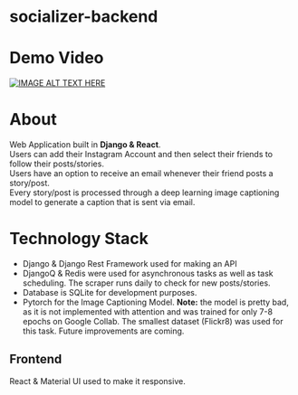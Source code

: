 # socializer-backend

# Demo Video

[![IMAGE ALT TEXT HERE](https://img.youtube.com/vi/0JVTitsQ9MA/0.jpg)](https://www.youtube.com/watch?v=0JVTitsQ9MA)

# About
Web Application built in <b>Django & React</b>. <br>
Users can add their Instagram Account and then select their friends to follow their posts/stories. <br>
Users have an option to receive an email whenever their friend posts a story/post.<br>
Every story/post is processed through a deep learning image captioning model to generate a caption that is sent via email.


# Technology Stack

* Django & Django Rest Framework used for making an API <br>
* DjangoQ & Redis were used for asynchronous tasks as well as task scheduling. The scraper runs daily to check for new posts/stories. <br>
* Database is SQLite for development purposes. <br>
* Pytorch for the Image Captioning Model. **Note:** the model is pretty bad, as it is not implemented with attention and was trained for only 7-8 epochs on Google Collab. The smallest dataset (Flickr8) was used for this task. Future improvements are coming. <br>

## Frontend
React & Material UI used to make it responsive.

